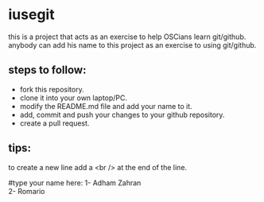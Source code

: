 # iusegit

this is a project that acts as an exercise to help OSCians learn git/github.<br/>
anybody can add his name to this project as an exercise to using git/github.<br/>

## steps to follow:
* fork this repository.
* clone it into your own laptop/PC.
* modify the README.md file and add your name to it.
* add, commit and push your changes to your github repository.
* create a pull request.

## tips:

to create a new line add a \<br /\> at the end of the line.

#type your name here:
1- Adham Zahran<br/>
2- Romario<br/>
